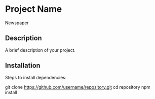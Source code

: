 # Project Name
Newspaper
## Description
A brief description of your project.
## Installation
Steps to install dependencies:

git clone https://github.com/username/repository.git
cd repository
npm install
